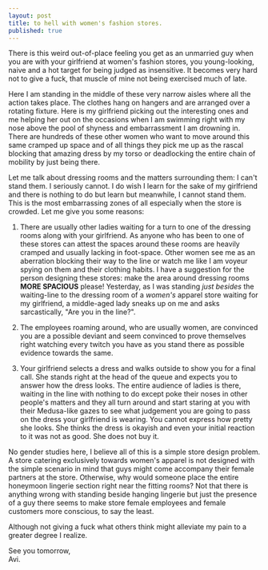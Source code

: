 ```yaml
---
layout: post
title: to hell with women's fashion stores.
published: true
---
```

There is this weird out-of-place feeling you get as an unmarried guy when you are with your girlfriend at women's fashion stores, you young-looking, naive and a hot target for being judged as insensitive. It becomes very hard not to give a fuck, that muscle of mine not being exercised much of late. 

Here I am standing in the middle of these very narrow aisles where all the action takes place. The clothes hang on hangers and are arranged over a rotating fixture. Here is my girlfriend picking out the interesting ones and me helping her out on the occasions when I am swimming right with my nose above the pool of shyness and embarrassment I am drowning in. There are hundreds of these other women who want to move around this same cramped up space and of all things they pick me up as the rascal blocking that amazing dress by my torso or deadlocking the entire chain of mobility by just being there.

Let me talk about dressing rooms and the matters surrounding them: I can't stand them. I seriously cannot. I do wish I learn for the sake of my girlfriend and there is nothing to do but learn but meanwhile, I cannot stand them. This is the most embarrassing zones of all especially when the store is crowded. Let me give you some reasons:

1. There are usually other ladies waiting for a turn to one of the dressing rooms along with your girlfriend. As anyone who has been to one of these stores can attest the spaces around these rooms are heavily cramped and usually lacking in foot-space. Other women see me as an aberration blocking their way to the line or watch me like I am voyeur spying on them and their clothing habits. I have a suggestion for the person designing these stores: make the area around dressing rooms **MORE SPACIOUS** please! Yesterday, as I was standing _just besides_ the waiting-line to the dressing room of a _women's_ apparel store waiting for my girlfriend, a middle-aged lady sneaks up on me and asks sarcastically, "Are you in the line?".

2. The employees roaming around, who are usually women, are convinced you are a possible deviant and seem convinced to prove themselves right watching every twitch you have as you stand there as possible evidence towards the same.

3. Your girlfriend selects a dress and walks outside to show you for a final call. She stands right at the head of the queue and expects you to answer how the dress looks. The entire audience of ladies is there, waiting in the line with nothing to do except poke their noses in other people's matters and they all turn around and start staring at you with their Medusa-like gazes to see what judgement you are going to pass on the dress your girlfriend is wearing. You cannot express how pretty she looks. She thinks the dress is okayish and even your initial reaction to it was not as good. She does not buy it.

No gender studies here, I believe all of this is a simple store design problem. A store catering exclusively towards women's apparel is not designed with the simple scenario in mind that guys might come accompany their female partners at the store. Otherwise, why would someone place the entire honeymoon lingerie section right near the fitting rooms? Not that there is anything wrong with standing beside hanging lingerie but just the presence of a guy there seems to make store female employees and female customers more conscious, to say the least. 

Although not giving a fuck what others think might alleviate my pain to a greater degree I realize.

See you tomorrow,  
Avi.
